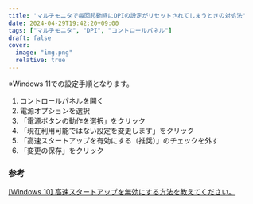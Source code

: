 ```yaml
---
title: 'マルチモニタで毎回起動時にDPIの設定がリセットされてしまうときの対処法'
date: 2024-04-29T19:42:20+09:00
tags: ["マルチモニタ", "DPI", "コントロールパネル"]
draft: false
cover:
  image: "img.png"
  relative: true
---
```


※Windows 11での設定手順となります。

1. コントロールパネルを開く
2. 電源オプションを選択
3. 「電源ボタンの動作を選択」をクリック
4. 「現在利用可能ではない設定を変更します」をクリック
5. 「高速スタートアップを有効にする（推奨）」のチェックを外す
6. 「変更の保存」をクリック

### 参考
[\[Windows 10\] 高速スタートアップを無効にする方法を教えてください。](https://www.fmworld.net/cs/azbyclub/qanavi/jsp/qacontents.jsp?PID=6010-9312)